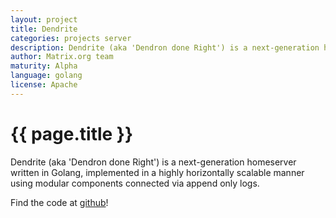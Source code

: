 ```yaml
---
layout: project
title: Dendrite
categories: projects server
description: Dendrite (aka 'Dendron done Right') is a next-generation homeserver written in Golang
author: Matrix.org team
maturity: Alpha
language: golang
license: Apache
---
```


# {{ page.title }}
Dendrite (aka 'Dendron done Right') is a next-generation homeserver written in Golang, implemented in a highly horizontally scalable manner using modular components connected via append only logs.

Find the code at [github](https://github.com/matrix-org/dendrite)!
